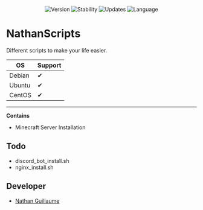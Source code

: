 <p align="center">
  <img alt="Version" src="https://img.shields.io/badge/Version-1.0.0-%2376B900.svg?&style=for-the-badge&logo=&logoColor=white" />
  <img alt="Stability" src="https://img.shields.io/badge/Stability-Stable-%230071C5.svg?&style=for-the-badge&logo=&logoColor=white" />
  <img alt="Updates" src="https://img.shields.io/badge/Current-Updated-%23ED1C24.svg?&style=for-the-badge&logo=&logoColor=white" />
  <img alt="Language" src="https://img.shields.io/badge/Lang-shell-%23ED8B00.svg?&style=for-the-badge&logo=&logoColor=white" />
</p>

# NathanScripts

Different scripts to make your life easier.

OS | Support
---------------|--------
Debian            |   ✔
Ubuntu            |   ✔
CentOS            |   ✔

---

**Contains**

- Minecraft Server Installation

## Todo
- discord_bot_install.sh
- nginx_install.sh

## Developer
- [Nathan Guillaume](https://github.com/Nathan-Guillaume)
